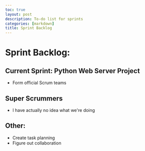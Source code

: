 ```yaml
---
toc: true
layout: post
description: To-do list for sprints
categories: [markdown]
title: Sprint Backlog
---
```

# Sprint Backlog: 
## Current Sprint: Python Web Server Project
* Form official Scrum teams

## Super Scrummers
* I have actually no idea what we're doing

## Other:
* Create task planning
* Figure out collaboration